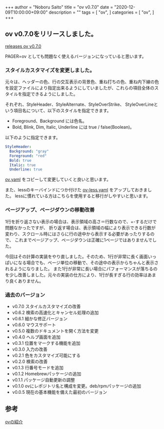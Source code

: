 +++
author = "Noboru Saito"
title = "ov v0.7.0"
date = "2020-12-09T10:00:00+09:00"
description = ""
tags = [
    "ov",
]
categories = [
    "ov",
]
+++

## ov v0.7.0をリリースしました。

[releases ov v0.7.0](https://github.com/noborus/ov/releases/tag/v0.7.0)

PAGER=ov としても問題なく使えるバージョンになっていると思います。

### スタイルカスタマイズを変更しました。

元々は、ヘッダーの色、行の交互表示の背景色、重ね打ちの色、重ね内下線の色を設定ファイルにより指定出来るようにしていましたが、これらの項目全体のスタイルを指定できるようにしました。

それぞれ、StyleHeader、StyleAlternate、StyleOverStrike、
StyleOverLineという項目名について、以下のスタイルを指定できます。

* Foreground、Background には色名。
* Bold, Blink, Dim, Italic, Underline には true / false(Boolean)。

以下のように指定できます。

```yaml
StyleHeader:
  Background: "gray"
  Foreground: "red"
  Bold: true
  Italic: true
  Underline: true
```

[ov.yaml](https://github.com/noborus/ov/blob/master/ov.yaml) をコピーして変更していくと良いと思います。

また、lessのキーバインドにつか付けた [ov-less.yaml](https://github.com/noborus/ov/blob/master/ov-less.yaml) をアップしておきました。
lessに慣れている方はこちらを使用すると移行がしやすいと思います。

### ページアップ、ページダウンの移動改善

1行を折り返さない表示の場合は、表示領域の高さ＝行数なので、+-するだけで問題なかったですが、
折り返す場合は、表示領域の幅により表示できる行数が変わり、スクロール時にはさらに行の途中から表示する必要があったりするので、
これまでページアップ、ページダウンは正確に1ページではありませんでした。

今回はその計算の実装をやり直しました。そのため、1行が非常に長く画面いっぱいになる場合でも、ページ単位の移動で、その途中の表示からちゃんと表示されるようになりました。
また1行が非常に長い場合にパフォーマンスが落ちるのを少し改善しました。元々の実装の仕方により、1行が長すぎる行の効率はあまり良くありません。

### 過去のバージョン

* v0.7.0 スタイルカスタマイズの改善
* v0.6.2 検索の高速化とキャンセル処理の追加
* v0.6.1 細かな修正バージョン
* v0.6.0 マウスサポート
* v0.5.0 複数のドキュメントを開く方法を変更
* v0.4.0 ヘルプ画面を追加
* v0.3.1 位置をマークする機能を追加
* v0.3.0 入力の改善
* v0.2.1 色をカスタマイズ可能にする
* v0.2.0 検索の改善
* v0.1.3 行番号モードを追加
* v0.1.2 Homebrewパッケージの追加
* v0.1.1 パッケージ自動更新の調整
* v0.1.0 ovにレポジトリ名と構成を変更。deb/rpmパッケージの追加
* v0.0.5 現在の基本機能を備えた最初のバージョン

## 参考

[ovの紹介](../oviewer)
